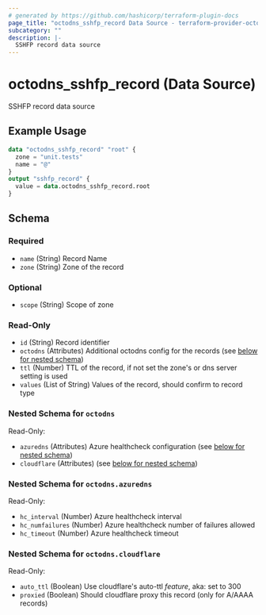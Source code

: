 ```yaml
---
# generated by https://github.com/hashicorp/terraform-plugin-docs
page_title: "octodns_sshfp_record Data Source - terraform-provider-octodns"
subcategory: ""
description: |-
  SSHFP record data source
---
```


# octodns_sshfp_record (Data Source)

SSHFP record data source

## Example Usage

```terraform
data "octodns_sshfp_record" "root" {
  zone = "unit.tests"
  name = "@"
}
output "sshfp_record" {
  value = data.octodns_sshfp_record.root
}
```

<!-- schema generated by tfplugindocs -->
## Schema

### Required

- `name` (String) Record Name
- `zone` (String) Zone of the record

### Optional

- `scope` (String) Scope of zone

### Read-Only

- `id` (String) Record identifier
- `octodns` (Attributes) Additional octodns config for the records (see [below for nested schema](#nestedatt--octodns))
- `ttl` (Number) TTL of the record, if not set the zone's or dns server setting is used
- `values` (List of String) Values of the record, should confirm to record type

<a id="nestedatt--octodns"></a>
### Nested Schema for `octodns`

Read-Only:

- `azuredns` (Attributes) Azure healthcheck configuration (see [below for nested schema](#nestedatt--octodns--azuredns))
- `cloudflare` (Attributes) (see [below for nested schema](#nestedatt--octodns--cloudflare))

<a id="nestedatt--octodns--azuredns"></a>
### Nested Schema for `octodns.azuredns`

Read-Only:

- `hc_interval` (Number) Azure healthcheck interval
- `hc_numfailures` (Number) Azure healthcheck number of failures allowed
- `hc_timeout` (Number) Azure healthcheck timeout


<a id="nestedatt--octodns--cloudflare"></a>
### Nested Schema for `octodns.cloudflare`

Read-Only:

- `auto_ttl` (Boolean) Use cloudflare's auto-ttl *feature*, aka: set to 300
- `proxied` (Boolean) Should cloudflare proxy this record (only for A/AAAA records)
